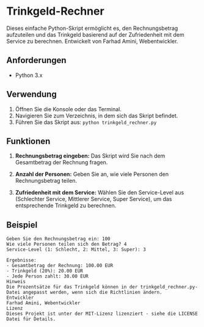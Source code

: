 # Trinkgeld-Rechner

Dieses einfache Python-Skript ermöglicht es, den Rechnungsbetrag aufzuteilen und das Trinkgeld basierend auf der Zufriedenheit mit dem Service zu berechnen. Entwickelt von Farhad Amini, Webentwickler.

## Anforderungen

- Python 3.x

## Verwendung

1. Öffnen Sie die Konsole oder das Terminal.
2. Navigieren Sie zum Verzeichnis, in dem sich das Skript befindet.
3. Führen Sie das Skript aus: `python trinkgeld_rechner.py`

## Funktionen

1. **Rechnungsbetrag eingeben:** Das Skript wird Sie nach dem Gesamtbetrag der Rechnung fragen.

2. **Anzahl der Personen:** Geben Sie an, wie viele Personen den Rechnungsbetrag teilen.

3. **Zufriedenheit mit dem Service:** Wählen Sie den Service-Level aus (Schlechter Service, Mittlerer Service, Super Service), um das entsprechende Trinkgeld zu berechnen.

## Beispiel

```plaintext
Geben Sie den Rechnungsbetrag ein: 100
Wie viele Personen teilen sich den Betrag? 4
Service-Level (1: Schlecht, 2: Mittel, 3: Super): 3

Ergebnisse:
- Gesamtbetrag der Rechnung: 100.00 EUR
- Trinkgeld (20%): 20.00 EUR
- Jede Person zahlt: 30.00 EUR
Hinweis
Die Prozentsätze für das Trinkgeld können in der trinkgeld_rechner.py-Datei angepasst werden, wenn sich die Richtlinien ändern.
Entwickler
Farhad Amini, Webentwickler
Lizenz
Dieses Projekt ist unter der MIT-Lizenz lizenziert - siehe die LICENSE Datei für Details.


